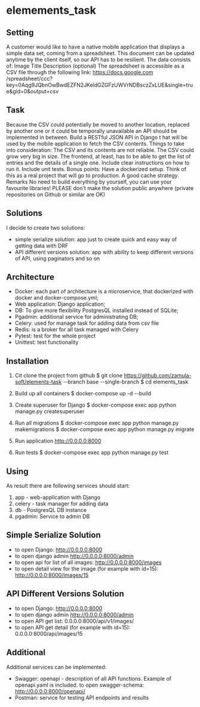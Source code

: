 # elemements_task
## Setting
A customer would like to have a native mobile application that displays a simple data set, coming from a
spreadsheet. This document can be updated anytime by the client itself, so our API has to be resilient.
The data consists of:
Image
Title
Description (optional)
The spreadsheet is accessible as a CSV file through the following link: https://docs.google.com
/spreadsheet/ccc?
key=0Aqg9JQbnOwBwdEZFN2JKeldGZGFzUWVrNDBsczZxLUE&single=true&gid=0&output=csv

## Task
Because the CSV could potentially be moved to another location, replaced by another one or it could be
temporally unavailable an API should be implemented in between. Build a RESTful JSON API in Django t
hat will be used by the mobile application to fetch the CSV contents.
Things to take into consideration:
The CSV and its contents are not reliable.
The CSV could grow very big in size.
The frontend, at least, has to be able to get the list of entries and the details of a single one.
Include clear instructions on how to run it.
Include unit tests.
Bonus points:
Have a dockerized setup.
Think of this as a real project that will go to production.
A good cache strategy.
Remarks
No need to build everything by yourself, you can use your favourite libraries!
PLEASE don't make the solution public anywhere (private repositories on Github or similar
are OK)

## Solutions
I decide to create two solutions:
- simple serialize solution: app just to create quick and easy way of getting data with DRF
- API different versions solution: app with ability to keep different versions of API, using paginators and so on  

## Architecture
- Docker: each part of architecture is a microservice, that dockerized with docker and docker-compose.yml;
- Web application: Django application;
- DB: To give more flexibility PostgresQL installed instead of SQLite; 
- Pgadmin: additional service for administrating DB;
- Celery: used for manage task for adding data from csv file
- Redis: is a broker for all task managed with Celery
- Pytest: test for the whole project
- Unittest: test functionality

## Installation
1. Cit clone the project from github
   $ git clone https://github.com/zamula-soft/elements-task --branch base --single-branch
   $ cd elements_task

2. Build up all containers
   $ docker-compose up -d --build

3. Create superuser for Django
   $ docker-compose exec app python manage.py createsuperuser
    
4. Run all migrations 
   $ docker-compose exec app python manage.py makemigrations
   $ docker-compose exec app python manage.py migrate

5. Run application
   http://0.0.0.0:8000

6. Run tests
   $ docker-compose exec app python manage.py test

## Using 
As result there are following services should start:
1. app - web-application with Django
2. celery - task manager for adding data
3. db - PostgresQL DB instance
4. pgadmin: Service to admin DB

## Simple Serialize Solution
- to open Django: http://0.0.0.0:8000
- to open django admin http://0.0.0.0:8000/admin
- to open api for list of all images: http://0.0.0.0:8000/images
- to open detail view for the image (for example with id=15): http://0.0.0.0:8000/images/15

## API Different Versions Solution
- to open Django: http://0.0.0.0:8000
- to open django admin http://0.0.0.0:8000/admin
- to open API get list: 0.0.0.0:8000/api/v1/images/ 
- to open API get detail (for example with id=15): 0.0.0.0:8000/api/images/15

## Additional
Additional services can be implemented:
- Swagger: openapi - description of all API functions. Example of openapi.yaml is included.
   to open swagger-schema: http://0.0.0.0:8000/openapi/
- Postman: service for testing API endpoints and results


